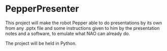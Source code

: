 # PepperPresenter
This project will make the robot Pepper able to do presentations by its own from any .pptx file and some instructions given to him by the presentation notes and a software, to emulate what NAO can already do.

The project will be held in Python.
